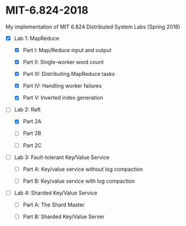 # MIT-6.824-2018
My implementation of MIT 6.824 Distributed System Labs (Spring 2018)

- [x] Lab 1: MapReduce

    - [x] Part I: Map/Reduce input and output
    
    - [x] Part II: Single-worker word count
    
    - [x] Part III: Distributing MapReduce tasks
    
    - [x] Part IV: Handling worker failures
    
    - [x] Part V: Inverted index generation

- [ ] Lab 2: Raft

    - [x] Part 2A
    
    - [ ] Part 2B
    
    - [ ] Part 2C

- [ ] Lab 3: Fault-tolerant Key/Value Service

    - [ ] Part A: Key/value service without log compaction
    
    - [ ] Part B: Key/value service with log compaction
    
- [ ] Lab 4: Sharded Key/Value Service

    - [ ] Part A: The Shard Master
    
    - [ ] Part B: Sharded Key/Value Server
